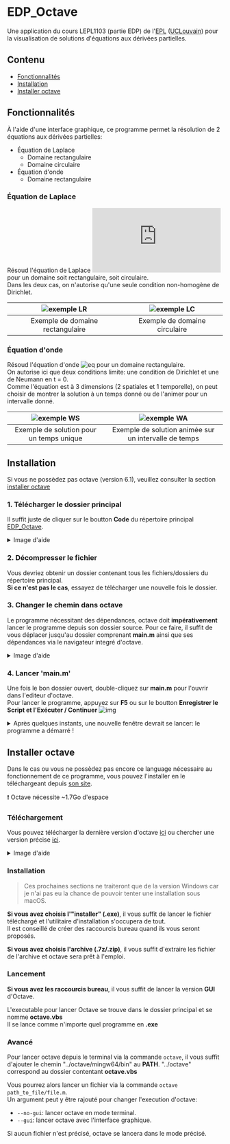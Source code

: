 # EDP_Octave
Une application du cours LEPL1103 (partie EDP) de l'[EPL] ([UCLouvain]) pour la visualisation de solutions d'équations aux dérivées partielles.

## Contenu
- [Fonctionnalités](#fonctionnalités)
- [Installation](#installation)
- [Installer octave](#installer-octave)

## Fonctionnalités
À l'aide d'une interface graphique, ce programme permet la résolution de 2 équations aux dérivées partielles:

- Équation de Laplace
    - Domaine rectangulaire
    - Domaine circulaire
- Équation d'onde
    - Domaine rectangulaire

### Équation de Laplace
Résoud l'équation de Laplace ![eq](https://latex.codecogs.com/png.latex?%5Cinline%20%5Cdpi%7B120%7D%20%5CDelta%20u%20%3D%200)
pour un domaine soit rectangulaire, soit circulaire.  
Dans les deux cas, on n'autorise qu'une seule condition non-homogène de Dirichlet.

|![exemple LR](https://i.imgur.com/OLkfVoc.gif)|![exemple LC](https://i.imgur.com/3BlScKR.gif)|
|:---:|:---:|
|Exemple de domaine rectangulaire|Exemple de domaine circulaire|

### Équation d'onde
Résoud l'équation d'onde ![eq](https://i.imgur.com/RDzBxxG.png) pour un domaine rectangulaire.  
On autorise ici que deux conditions limite: une condition de Dirichlet et une de Neumann en t = 0.  
Comme l'équation est à 3 dimensions (2 spatiales et 1 temporelle), on peut choisir de montrer la solution à un temps donné ou de l'animer pour un intervalle donné.

|![exemple WS](https://i.imgur.com/nJYkIan.gif)|![exemple WA](https://i.imgur.com/7v92RKb.gif)|
|:---:|:---:|
|Exemple de solution pour un temps unique|Exemple de solution animée sur un intervalle de temps|

## Installation
Si vous ne possèdez pas octave (version 6.1), veuillez consulter la section [installer octave](#installer-octave)

### 1. Télécharger le dossier principal
Il suffit juste de cliquer sur le boutton **Code** du répertoire principal [EDP_Octave](https://github.com/Reshims/EDP_Octave).

<details>
  <summary>Image d'aide</summary>
    
  > ![img](https://i.imgur.com/ulzWdjj.gif)
</details>

### 2. Décompresser le fichier
Vous devriez obtenir un dossier contenant tous les fichiers/dossiers du répertoire principal.  
**Si ce n'est pas le cas**, essayez de télécharger une nouvelle fois le dossier.

### 3. Changer le chemin dans octave
Le programme nécessitant des dépendances, octave doit **impérativement** lancer le programme depuis son dossier source.
Pour ce faire, il suffit de vous déplacer jusqu'au dossier comprenant **main.m** ainsi que ses dépendances via le navigateur
integré d'octave.

<details>
  <summary>Image d'aide</summary>
    
  > ![img](https://i.imgur.com/q47aWoo.gif)
</details>

### 4. Lancer 'main.m'
Une fois le bon dossier ouvert, double-cliquez sur **main.m** pour l'ouvrir dans l'editeur d'octave.  
Pour lancer le programme, appuyez sur **F5** ou sur le boutton **Enregistrer le Script et l'Exécuter / Continuer** ![img](https://i.imgur.com/HsPopqJ.png)

<details>
  <summary>Après quelques instants, une nouvelle fenêtre devrait se lancer: le programme a démarré !</summary>
    
  > ![img](https://i.imgur.com/kfuSF7P.png)
</details>

## Installer octave
Dans le cas ou vous ne possèdez pas encore ce language nécessaire au fonctionnement de ce programme,
vous pouvez l'installer en le téléchargeant depuis [son site](https://www.gnu.org/software/octave/index).

:exclamation: Octave nécessite ~1.7Go d'espace

### Téléchargement
Vous pouvez télécharger la dernière version d'octave [ici](https://www.gnu.org/software/octave/download.html)
ou chercher une version précise [ici](https://ftp.gnu.org/gnu/octave/).

<details>
  <summary>Image d'aide</summary>
  
  > ![img](https://i.imgur.com/HLF2sMp.png)
</details>

### Installation
> Ces prochaines sections ne traiteront que de la version Windows car je n'ai pas eu la chance de pouvoir tenter une installation sous macOS.

**Si vous avez choisis l'"installer" (.exe)**, il vous suffit de lancer le fichier téléchargé et l'utilitaire d'installation s'occupera de tout.  
Il est conseillé de créer des raccourcis bureau quand ils vous seront proposés.

**Si vous avez choisis l'archive (.7z/.zip)**, il vous suffit d'extraire les fichier de l'archive et octave sera prêt à l'emploi.

### Lancement
**Si vous avez les raccourcis bureau**, il vous suffit de lancer la version **GUI** d'Octave.

L'executable pour lancer Octave se trouve dans le dossier principal et se nomme **octave.vbs**  
Il se lance comme n'importe quel programme en **.exe**

### Avancé
Pour lancer octave depuis le terminal via la commande `octave`, il vous suffit d'ajouter le chemin "../octave/mingw64/bin" au **PATH**.
"../octave" correspond au dossier contentant **octave.vbs**

Vous pourrez alors lancer un fichier via la commande `octave path_to_file/file.m`.  
Un argument peut y être rajouté pour changer l'execution d'octave:
  * `--no-gui`: lancer octave en mode terminal.
  * `--gui`: lancer octave avec l'interface graphique.
  
Si aucun fichier n'est précisé, octave se lancera dans le mode précisé.

[EPL]: https://uclouvain.be/fr/facultes/epl
[UCLouvain]: https://uclouvain.be/fr/index.html
